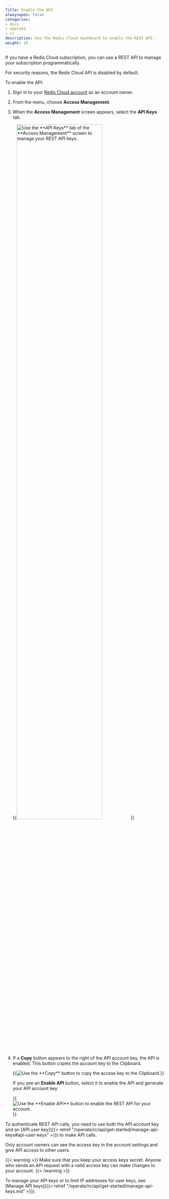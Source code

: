 ```yaml
---
Title: Enable the API
alwaysopen: false
categories:
- docs
- operate
- rc
description: Use the Redis Cloud dashboard to enable the REST API.
weight: 10
---
```


If you have a Redis Cloud subscription, you can use a REST API to manage your subscription programmatically.

For security reasons, the Redis Cloud API is disabled by default.

To enable the API:

1. Sign in to your [Redis Cloud account](https://cloud.redis.io) as an account owner.
1. From the menu, choose **Access Management**.
1. When the **Access Management** screen appears, select the **API Keys** tab.

    {{<image filename="images/rc/access-management-api-keys-tab.png" width="75%" alt="Use the **API Keys** tab of the **Access Management** screen to manage your REST API keys." >}}

1. If a **Copy** button appears to the right of the API account key, the API is enabled.  This button copies the account key to the Clipboard.

    {{<image filename="images/rc/button-access-management-api-key-copy.png" alt="Use the **Copy** button to copy the access key to the Clipboard." >}}

    If you see an **Enable API** button, select it to enable the API and generate your API account key.

    {{<image filename="images/rc/button-access-management-enable-api.png" alt="Use the **Enable API** button to enable the REST API for your account." >}}

To authenticate REST API calls, you need to use both the API account key and an [API user key]({{< relref "/operate/rc/api/get-started/manage-api-keys#api-user-keys" >}}) to make API calls.

Only account owners can see the access key in the account settings and give API access to other users.

{{< warning >}}
Make sure that you keep your access keys secret. Anyone who sends an API request with a valid access key can make changes to your account.
{{< /warning >}}

To manage your API keys or to limit IP addresses for user keys, see [Manage API keys]({{< relref "/operate/rc/api/get-started/manage-api-keys.md" >}}).
